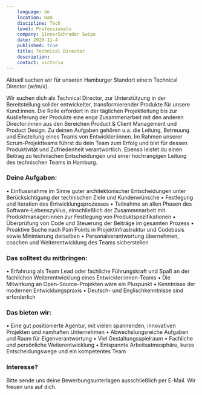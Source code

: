 ```yaml
---
    language: de
    location: Ham
    discipline: Tech
    level: Professionals
    company: SinnerSchrader Swipe
    date: 2020-11-4
    published: true
    title: Technical Director
    description: 
    contact: victoria
---
```


Aktuell suchen wir für unseren Hamburger Standort eine:n Technical Director (w/m/x).

Wir suchen dich als Technical Director, zur Unterstützung in der Bereitstellung solider entwickelter, transformierender Produkte für unsere Kund:innen. Die Rolle erfordert in der täglichen Projektleitung bis zur Auslieferung der Produkte eine enge Zusammenarbeit mit den anderen Director:innen aus den Bereichen Product & Client Management und Product Design.
Zu deinen Aufgaben gehören u.a. die Leitung, Betreuung und Einstellung eines Teams von Entwickler:innen. Im Rahmen unserer Scrum-Projektteams führst du dein Team zum Erfolg und bist für dessen Produktivität und Zufriedenheit verantwortlich. Ebenso leistet du einen Beitrag zu technischen Entscheidungen und einer hochrangigen Leitung des technischen Teams in Hamburg.

### Deine Aufgaben:

•	Einflussnahme im Sinne guter architektonischer Entscheidungen unter Berücksichtigung der technischen Ziele und Kundenwünsche
•	Festlegung und Iteration des Entwicklungsprozesses
•	Teilnahme an allen Phasen des Software-Lebenszyklus, einschließlich der Zusammenarbeit mit Produktmanager:innen zur Festlegung von Produktspezifikationen
•	Überprüfung von Code und Steuerung der Beiträge im gesamten Prozess
•	Proaktive Suche nach Pain Points in Projektinfrastruktur und Codebasis sowie Minimierung derselben
•	Personalverantwortung übernehmen, coachen und Weiterentwicklung des Teams sicherstellen

### Das solltest du mitbringen:

•	Erfahrung als Team Lead oder fachliche Führungskraft und Spaß an der fachlichen Weiterentwicklung eines Entwickler:innen-Teams
•	Die Mitwirkung an Open-Source-Projekten wäre ein Pluspunkt
•	Kenntnisse der modernen Entwicklungspraxis
•	Deutsch- und Englischkenntnisse sind erforderlich

### Das bieten wir:

•	Eine gut positionierte Agentur, mit vielen spannenden, innovativen Projekten und namhaften Unternehmen
•	Abwechslungsreiche Aufgaben und Raum für Eigenverantwortung
•	Viel Gestaltungsspielraum
•	Fachliche und persönliche Weiterentwicklung
•	Entspannte Arbeitsatmosphäre, kurze Entscheidungswege und ein kompetentes Team

### Interesse?

Bitte sende uns deine Bewerbungsunterlagen ausschließlich per E-Mail. Wir freuen uns auf dich.
